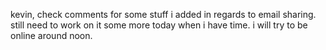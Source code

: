 kevin, check comments for some stuff i added in regards to email sharing. still need to work on it some more today when i have time. i will try to be online around noon.
